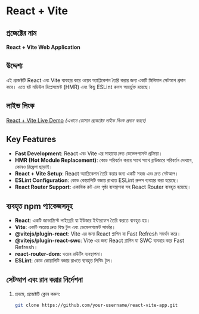 # React + Vite

## প্রজেক্টের নাম
**React + Vite Web Application**

## উদ্দেশ্য
এই প্রজেক্টটি React এবং Vite ব্যবহার করে ওয়েব অ্যাপ্লিকেশন তৈরি করার জন্য একটি মিনিমাল সেটআপ প্রদান করে। এতে হট মডিউল রিপ্লেসমেন্ট (HMR) এবং কিছু ESLint রুলস অন্তর্ভুক্ত রয়েছে।

## লাইভ লিংক
[React + Vite Live Demo](https://assignment9-f4c83.web.app) *(এখানে তোমার প্রজেক্টের লাইভ লিংক প্রদান করবে)*

## Key Features
- **Fast Development**: React এবং Vite এর সাহায্যে দ্রুত ডেভেলপমেন্ট প্রক্রিয়া।
- **HMR (Hot Module Replacement)**: কোড পরিবর্তন করার সাথে সাথে ব্রাউজারে পরিবর্তন দেখাবে, কোনও রিফ্রেশ ছাড়াই।
- **React + Vite Setup**: React অ্যাপ্লিকেশন তৈরি করার জন্য একটি সহজ এবং দ্রুত সেটআপ।
- **ESLint Configuration**: কোড কোয়ালিটি বজায় রাখতে ESLint রুলস ব্যবহার করা হয়েছে।
- **React Router Support**: একাধিক রুট এবং পৃষ্ঠা ব্যবস্থাপনা সহ React Router ব্যবহৃত হয়েছে।

## ব্যবহৃত npm প্যাকেজসমূহ
- **React**: একটি জাভাস্ক্রিপ্ট লাইব্রেরি যা ইউজার ইন্টারফেস তৈরি করতে ব্যবহৃত হয়।
- **Vite**: একটি অত্যন্ত দ্রুত বিল্ড টুল এবং ডেভেলপমেন্ট সার্ভার।
- **@vitejs/plugin-react**: Vite এর জন্য React প্লাগিন যা Fast Refresh সমর্থন করে।
- **@vitejs/plugin-react-swc**: Vite এর জন্য React প্লাগিন যা SWC ব্যবহার করে Fast Refresh।
- **react-router-dom**: ওয়েব রাউটিং ব্যবস্থাপনা।
- **ESLint**: কোড কোয়ালিটি বজায় রাখতে ব্যবহৃত লিন্টিং টুল।

## সেটআপ এবং রান করার নির্দেশনা

1. প্রথমে, প্রজেক্টটি ক্লোন করুন:
   ```bash
   git clone https://github.com/your-username/react-vite-app.git
